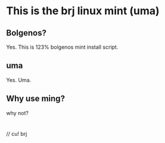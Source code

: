 # This is the brj linux mint (uma)

## Bolgenos?

Yes. This is 123% bolgenos mint install script.

## uma

Yes. Uma.

## Why use ming? 

why not?

#

// cu! brj

